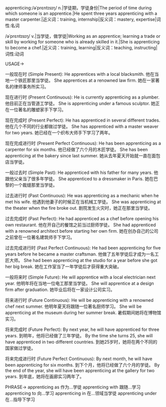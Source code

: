 apprenticing:/əˈprɛntɪsɪŋ/
n.|学徒期，学徒身份|The period of time during which someone is an apprentice.|He spent three years apprenticing with a master carpenter.|近义词：training, internship|反义词：mastery, expertise|词性:名词

/əˈprɛntɪsɪŋ/
v.|当学徒，做学徒|Working as an apprentice; learning a trade or skill by working for someone who is already skilled in it.|She is apprenticing to become a chef.|近义词：training, learning|反义词：teaching, instructing|词性:动词


USAGE->

一般现在时 (Simple Present):
He apprentices with a local blacksmith. 他在当地一个铁匠那里当学徒。
She apprentices at a renowned law firm. 她在一家著名的律师事务所实习。


现在进行时 (Present Continuous):
He is currently apprenticing as a plumber.  他目前正在当管道工学徒。
She is apprenticing under a famous sculptor. 她正在一位著名的雕塑家手下学习。


现在完成时 (Present Perfect):
He has apprenticed in several different trades. 他在几个不同的行业都做过学徒。
She has apprenticed with a master weaver for two years. 她已经在一个织布大师手下学习了两年。


现在完成进行时 (Present Perfect Continuous):
He has been apprenticing as a carpenter for six months. 他已经做了六个月的木匠学徒。
She has been apprenticing at the bakery since last summer.  她从去年夏天开始就一直在面包店当学徒。


一般过去时 (Simple Past):
He apprenticed with his father for many years. 他跟他父亲当了很多年学徒。
She apprenticed to a dressmaker in Paris. 她在巴黎的一个裁缝那里当学徒。


过去进行时 (Past Continuous):
He was apprenticing as a mechanic when he met his wife.  他遇到他妻子的时候正在当机械工学徒。
She was apprenticing at the theater when the fire broke out.  剧院发生火灾时，她正在那里当学徒。


过去完成时 (Past Perfect):
He had apprenticed as a chef before opening his own restaurant.  他在开自己的餐馆之前当过厨师学徒。
She had apprenticed with a renowned architect before starting her own firm.  她在创办自己的公司之前曾在一位著名建筑师手下学习。


过去完成进行时 (Past Perfect Continuous):
He had been apprenticing for five years before he became a master craftsman. 他做了五年学徒后才成为一名工匠大师。
She had been apprenticing at the studio for a year before she got her big break.  她在工作室当了一年学徒后才获得重大突破。


一般将来时 (Simple Future):
He will apprentice with a local electrician next year. 他明年将在当地一位电工那里当学徒。
She will apprentice at a design firm after graduation.  她毕业后将在一家设计公司实习。


将来进行时 (Future Continuous):
He will be apprenticing with a renowned chef next summer.  他明年夏天将跟随一位著名厨师学习。
She will be apprenticing at the museum during her summer break.  暑假期间她将在博物馆实习。


将来完成时 (Future Perfect):
By next year, he will have apprenticed for three years.  到明年，他将已经做了三年学徒。
By the time she turns 25, she will have apprenticed in two different countries.  到她25岁时，她将在两个不同的国家做过学徒。


将来完成进行时 (Future Perfect Continuous):
By next month, he will have been apprenticing for six months. 到下个月，他将已经做了六个月的学徒。
By the end of the year, she will have been apprenticing at the gallery for two years. 到年底，她将在画廊实习两年了。



PHRASE->
apprenticing as  作为...学徒
apprenticing with  跟随...学习
apprenticing to  向...学习
apprenticing in 在...领域当学徒
apprenticing under  在...指导下学习
